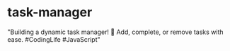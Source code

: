 # task-manager
"Building a dynamic task manager! 🚀 Add, complete, or remove tasks with ease. #CodingLife #JavaScript"

